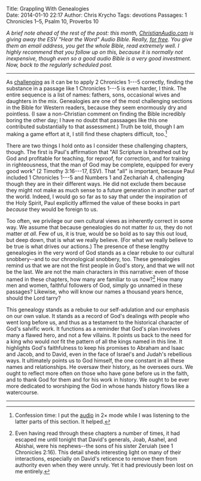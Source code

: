 Title: Grappling With Genealogies	
Date: 2014-01-10 22:17
Author: Chris Krycho
Tags: devotions
Passages: 1 Chronicles 1–5, Psalm 10, Proverbs 10
<!--Template: devotions-->

<i class="editorial">A brief note ahead of the rest of the post: this month, [ChristianAudio.com](http://christianaudio.com) is giving away the ESV "Hear the Word" Audio Bible. Really, [for free][audio Bible]. You give them an email address, you get the whole Bible, read *extremely* well. I highly recommend that you follow up on this, because it is normally not inexpensive, though even so a good audio Bible is a very good investment. Now, back to the regularly scheduled post.</i>

---

As [challenging](/2014/temple-for-god/) as it can be to apply 2 Chronicles 1---5 correctly, finding the substance in a passage like 1 Chronicles 1---5 is even harder, I think. The entire sequence is a list of names: fathers, sons, occasional wives and daughters in the mix. Genealogies are one of the most challenging sections in the Bible for Western readers, because they seem enormously dry and pointless. (I saw a non-Christian comment on finding the Bible incredibly boring the other day; I have no doubt that passaages like this one contributed substantially to that assessment.) Truth be told, though I am making a game effort at it, I still find these chapters difficult, too.[^sped-up]

There are two things I hold onto as I consider these challenging chapters, though. The first is Paul's affirmation that "All Scripture is breathed out by God and profitable for teaching, for reproof, for correction, and for training in righteousness, that the man of God may be complete, equipped for every good work" (2 Timothy 3:16---17, ESV). That "all" is important, because Paul included 1 Chronicles 1---5 and Numbers 1 and Zechariah 4, challenging though they are in their different ways. He did not exclude them because they might not make as much sense to a future generation in another part of the world. Indeed, I would go so far as to say that under the inspiration of the Holy Spirit, Paul explicitly affirmed the value of these books in part *because* they would be foreign to us.

Too often, we privilege our own cultural views as inherently correct in some way. We assume that because genealogies do not matter *to us*, they do not matter *at all*. Few of us, it is true, would be so bold as to say this out loud, but deep down, that is what we really believe. (For what we really believe to be true is what drives our actions.) The presence of these lengthy genealogies in the very word of God stands as a clear rebuke to our cultural snobbery--and to our chronological snobbery, too. These genealogies remind us that we are not the first people in God's story, and that we will not be the last. We are not the main characters in this narrative: even of those named in these chapters, how many are familiar to us now?[^learned] How many men and women, faithful followers of God, simply go unnamed in these passages? Likewise, who will know our names a thousand years hence, should the Lord tarry?

This genealogy stands as a rebuke to our self-adulation and our emphasis on our own value. It stands as a record of God's dealings with people who went long before us, and thus as a testament to the historical character of God's salvific work. It functions as a reminder that God's plan involves many a flawed hero, and not a few villains. It points us back to the need for a king who would *not* fit the pattern of all the kings named in this line. It highlights God's faithfulness to keep his promises to Abraham and Isaac and Jacob, and to David, even in the face of Israel's and Judah's rebellious ways. It ultimately points us to God himself, the one constant in all these names and relationships. He oversaw their history, as he oversees ours. We ought to reflect more often on those who have gone before us in the faith, and to thank God for them and for his work in history. We ought to be ever more dedicated to worshiping the God in whose hands history flows like a watercourse.

[^sped-up]: Confession time: I put the [audio][audio Bible] in 2&times; mode while I was listening to the latter parts of this section. It helped.

[^learned]: Even having read through these chapters a number of times, it had escaped me until tonight that David's generals, Joab, Asahel, and Abishai, were his nephews--the sons of his sister Zeruiah (see 1 Chronicles 2:16). This detail sheds interesting light on many of their interactions, especially on David's reticence to remove them from authority even when they were unruly. Yet it had previously been lost on me entirely.

[audio Bible]: http://christianaudio.com/free

---